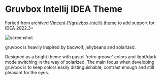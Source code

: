 # Gruvbox Intellij IDEA Theme

Forked from archived [Vincent-P/gruvbox-intellij-theme](https://github.com/Vincent-P/gruvbox-intellij-theme) to add support for IDEA 2022.3+



<!-- Plugin description -->
![screenshot](https://plugins.jetbrains.com/files/12310/screenshot_19486.png)

gruvbox is heavily inspired by badwolf, jellybeans and solarized.

Designed as a bright theme with pastel 'retro groove' colors and light/dark mode switching in the way of solarized.
The main focus when developing gruvbox is to keep colors easily distinguishable, contrast enough and still pleasant for the eyes.
<!-- Plugin description end -->
